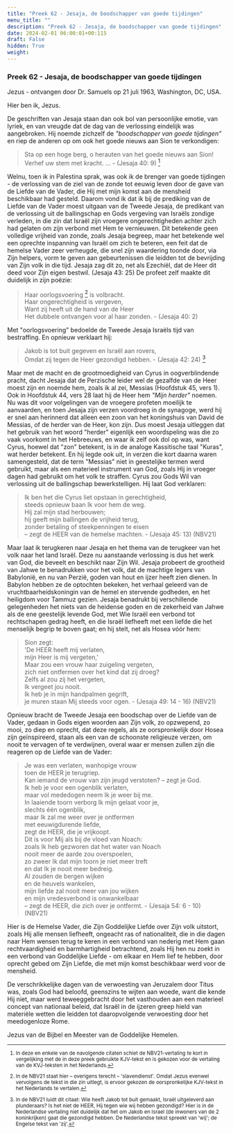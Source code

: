 ```yaml
---
title: "Preek 62 - Jesaja, de boodschapper van goede tijdingen"
menu_title: ""
description: "Preek 62 - Jesaja, de boodschapper van goede tijdingen"
date: 2024-02-01 06:00:01+00:115
draft: False
hidden: True
weight:
---
```

### Preek 62 - Jesaja, de boodschapper van goede tijdingen

Jezus - ontvangen door Dr. Samuels op 21 juli 1963, Washington, DC, USA.

Hier ben ik, Jezus.

De geschriften van Jesaja staan dan ook bol van persoonlijke emotie, van lyriek, en van vreugde dat de dag van de verlossing eindelijk was aangebroken. Hij noemde zichzelf de *"boodschapper van goede tijdingen"* en riep de anderen op om ook het goede nieuws aan Sion te verkondigen:

> Sta op een hoge berg, o herauten van het goede nieuws aan Sion! Verhef uw stem met kracht. ... - (Jesaja 40: 9) [^1]

Welnu, toen ik in Palestina sprak, was ook ik de brenger van goede tijdingen - de verlossing van de ziel van de zonde tot eeuwig leven door de gave van de Liefde van de Vader, die Hij met mijn komst aan de mensheid beschikbaar had gesteld. Daarom vond ik dat ik bij de prediking van de Liefde van de Vader moest uitgaan van de Tweede Jesaja, de predikant van de verlossing uit de ballingschap en Gods vergeving van Israëls zondige verleden, in die zin dat Israël zijn vroegere ongerechtigheden achter zich had gelaten om zijn verbond met Hem te vernieuwen. Dit betekende geen volledige vrijheid van zonde, zoals Jesaja begreep, maar het betekende wel een oprechte inspanning van Israël om zich te beteren, een feit dat de hemelse Vader zeer verheugde, die snel zijn waardering toonde door, via Zijn helpers, vorm te geven aan gebeurtenissen die leidden tot de bevrijding van Zijn volk in die tijd. Jesaja zag dit zo, net als Ezechiël, dat de Heer dit deed voor Zijn eigen bestwil. (Jesaja 43: 25) De profeet zelf maakte dit duidelijk in zijn poëzie:

> Haar oorlogsvoering [^2] is volbracht.  
Haar ongerechtigheid is vergeven,  
Want zij heeft uit de hand van de Heer  
Het dubbele ontvangen voor al haar zonden. - (Jesaja 40: 2)

Met "oorlogsvoering" bedoelde de Tweede Jesaja Israëls tijd van bestraffing. En opnieuw verklaart hij:

> Jakob is tot buit gegeven en Israël aan rovers,  
Omdat zij tegen de Heer gezondigd hebben. - (Jesaja 42: 24) [^3]

Maar met de macht en de grootmoedigheid van Cyrus in oogverblindende pracht, dacht Jesaja dat de Perzische leider wel de gezalfde van de Heer moest zijn en noemde hem, zoals ik al zei, Messias (Hoofdstuk 45, vers 1). Ook in Hoofdstuk 44, vers 28 laat hij de Heer hem *"Mijn herder"* noemen. Nu was dit voor volgelingen van de vroegere profeten moeilijk te aanvaarden, en toen Jesaja zijn verzen voordroeg in de synagoge, werd hij er snel aan herinnerd dat alleen een zoon van het koningshuis van David de Messias, of de herder van de Heer, kon zijn. Dus moest Jesaja uitleggen dat het gebruik van het woord "herder" eigenlijk een woordspeling was die zo vaak voorkomt in het Hebreeuws, en waar ik zelf ook dol op was, want Cyrus, hoewel dat "zon" betekent, is in de analoge Kassitische taal "Kuras", wat herder betekent. En hij legde ook uit, in verzen die kort daarna waren samengesteld, dat de term "Messias" niet in geestelijke termen werd gebruikt, maar als een materieel instrument van God, zoals Hij in vroeger dagen had gebruikt om het volk te straffen. Cyrus zou Gods Wil van verlossing uit de ballingschap bewerkstelligen. Hij laat God verklaren:

> Ik ben het die Cyrus liet opstaan in gerechtigheid,  
steeds opnieuw baan Ik voor hem de weg.  
Hij zal mijn stad herbouwen;  
hij geeft mijn ballingen de vrijheid terug,  
zonder betaling of steekpenningen te eisen  
– zegt de HEER van de hemelse machten. - (Jesaja 45: 13) (NBV21)

Maar laat ik terugkeren naar Jesaja en het thema van de terugkeer van het volk naar het land Israël. Deze nu aanstaande verlossing is dus het werk van God, die beveelt en beschikt naar Zijn Wil. Jesaja probeert de grootheid van Jahwe te benadrukken voor het volk, dat de machtige legers van Babylonië, en nu van Perzië, goden van hout en ijzer heeft zien dienen. In Babylon hebben ze de optochten bekeken, het verhaal geleerd van de vruchtbaarheidskoningin van de hemel en stervende godheden, en het heiligdom voor Tammuz gezien. Jesaja benadrukt bij verschillende gelegenheden het niets van de heidense goden en de zekerheid van Jahwe als de ene geestelijk levende God, met Wie Israël een verbond tot rechtschapen gedrag heeft, en die Israël liefheeft met een liefde die het menselijk begrip te boven gaat; en hij stelt, net als Hosea vóór hem:

> Sion zegt:  
'De HEER heeft mij verlaten,  
mijn Heer is mij vergeten,'  
Maar zou een vrouw haar zuigeling vergeten,  
zich niet ontfermen over het kind dat zij droeg?  
Zelfs al zou zij het vergeten,  
Ik vergeet jou nooit.  
Ik heb je in mijn handpalmen gegrift,  
je muren staan Mij steeds voor ogen. - (Jesaja 49: 14 - 16) (NBV21)

Opnieuw bracht de Tweede Jesaja een boodschap over de Liefde van de Vader, gedaan in Gods eigen woorden aan Zijn volk, zo opzwepend, zo mooi, zo diep en oprecht, dat deze regels, als ze oorspronkelijk door Hosea zijn geïnspireerd, staan als een van de schoonste religieuze verzen, om nooit te vervagen of te verdwijnen, overal waar er mensen zullen zijn die reageren op de Liefde van de Vader:

> Je was een verlaten, wanhopige vrouw  
toen de HEER je terugriep.  
Kan iemand de vrouw van zijn jeugd verstoten? – zegt je God.  
Ik heb je voor een ogenblik verlaten,  
maar vol mededogen neem Ik je weer bij me.  
In laaiende toorn verborg Ik mijn gelaat voor je,  
slechts één ogenblik,  
maar Ik zal me weer over je ontfermen  
met eeuwigdurende liefde,  
zegt de HEER, die je vrijkoopt.  
Dit is voor Mij als bij de vloed van Noach:  
zoals Ik heb gezworen dat het water van Noach  
nooit meer de aarde zou overspoelen,  
zo zweer Ik dat mijn toorn je niet meer treft  
en dat Ik je nooit meer bedreig.  
Al zouden de bergen wijken  
en de heuvels wankelen,  
mijn liefde zal nooit meer van jou wijken  
en mijn vredesverbond is onwankelbaar  
– zegt de HEER, die zich over je ontfermt. - (Jesaja 54: 6 - 10) (NBV21)

Hier is de Hemelse Vader, die Zijn Goddelijke Liefde over Zijn volk uitstort, zoals Hij alle mensen liefheeft, ongeacht ras of nationaliteit, die in die dagen naar Hem wensen terug te keren in een verbond van nederig met Hem gaan rechtvaardigheid en barmhartigheid betrachtend, zoals Hij hen nu zoekt in een verbond van Goddelijke Liefde - om elkaar en Hem lief te hebben, door oprecht gebed om Zijn Liefde, die met mijn komst beschikbaar werd voor de mensheid.

De verschrikkelijke dagen van de verwoesting van Jeruzalem door Titus was, zoals God had beloofd, geenszins te wijten aan woede, want die kende Hij niet, maar werd teweeggebracht door het vasthouden aan een materieel concept van nationaal beleid, dat Israël in de ijzeren greep hield van materiële wetten die leidden tot daaropvolgende verwoesting door het meedogenloze Rome.

Jezus van de Bijbel en Meester van de Goddelijke Hemelen.
<small>

[^1]: In deze en enkele van de navolgende citaten schiet de NBV21-vertaling te kort in vergelijking met de in deze preek gebruikte KJV-tekst en is gekozen voor de vertaling van de KVJ-teksten in het Nederlands.

[^2]: In de NBV21 staat hier – overigens terecht – 'slavendienst'. Omdat Jezus evenwel vervolgens de tekst in die zin uitlegt, is ervoor gekozen de oorspronkelijke KJV-tekst in het Nederlands te vertalen.

[^3]: In de NBV21 luidt dit citaat: Wie heeft Jakob tot buit gemaakt, Israël uitgeleverd aan plunderaars? Is het niet de HEER, Hij tegen wie wij hebben gezondigd? Hier is in de Nederlandse vertaling niet duidelijk dat het om Jakob en Israel (de inwoners van de 2 koninkrijken) gaat die gezondigd hebben. De Nederlandse tekst spreekt van 'wij'; de Engelse tekst van 'zij'.
